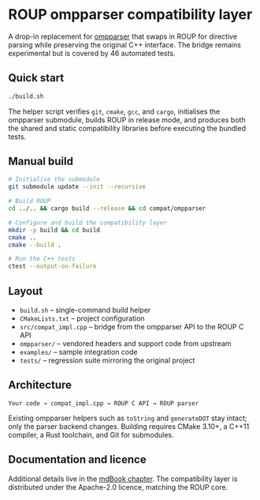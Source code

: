 # ROUP ompparser compatibility layer

A drop-in replacement for [ompparser](https://github.com/ouankou/ompparser) that swaps in ROUP for directive parsing while
preserving the original C++ interface. The bridge remains experimental but is covered by 46 automated tests.

## Quick start

```bash
./build.sh
```

The helper script verifies `git`, `cmake`, `gcc`, and `cargo`, initialises the ompparser submodule, builds ROUP in release mode,
and produces both the shared and static compatibility libraries before executing the bundled tests.

## Manual build

```bash
# Initialise the submodule
git submodule update --init --recursive

# Build ROUP
cd ../.. && cargo build --release && cd compat/ompparser

# Configure and build the compatibility layer
mkdir -p build && cd build
cmake ..
cmake --build .

# Run the C++ tests
ctest --output-on-failure
```

## Layout

- `build.sh` – single-command build helper
- `CMakeLists.txt` – project configuration
- `src/compat_impl.cpp` – bridge from the ompparser API to the ROUP C API
- `ompparser/` – vendored headers and support code from upstream
- `examples/` – sample integration code
- `tests/` – regression suite mirroring the original project

## Architecture

```
Your code → compat_impl.cpp → ROUP C API → ROUP parser
```

Existing ompparser helpers such as `toString` and `generateDOT` stay intact; only the parser backend changes. Building requires
CMake 3.10+, a C++11 compiler, a Rust toolchain, and Git for submodules.

## Documentation and licence

Additional details live in the [mdBook chapter](../../docs/book/src/ompparser-compat.md). The compatibility layer is distributed
under the Apache-2.0 licence, matching the ROUP core.
